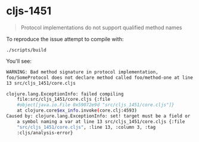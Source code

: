 # cljs-1451

> Protocol implementations do not support qualified method names

To reproduce the issue attempt to compile with:

    ./scripts/build

You'll see:

```sh
WARNING: Bad method signature in protocol implementation,
foo/SomeProtocol does not declare method called foo/method-one at line
13 src/cljs_1451/core.cljs

clojure.lang.ExceptionInfo: failed compiling
	file:src/cljs_1451/core.cljs {:file
	#object[java.io.File 0x59072e9d "src/cljs_1451/core.cljs"]}
	at clojure.core$ex_info.invoke(core.clj:4593)
Caused by: clojure.lang.ExceptionInfo: set! target must be a field or
	a symbol naming a var at line 13 src/cljs_1451/core.cljs {:file
	"src/cljs_1451/core.cljs", :line 13, :column 3, :tag
	:cljs/analysis-error} 
```
